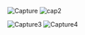 ![Capture](https://github.com/MeryemBouzakri/Hopital-MVC/assets/141282694/64d4c888-bc7b-49b0-a0df-f1a25ac34220)
![cap2](https://github.com/MeryemBouzakri/Hopital-MVC/assets/141282694/049916b8-9c75-47e6-ad6d-848fa0436e2a)

![Capture3](https://github.com/MeryemBouzakri/Hopital-MVC/assets/141282694/f355efd6-a9f2-4542-a603-d9d698706186)
![Capture4](https://github.com/MeryemBouzakri/Hopital-MVC/assets/141282694/e4786c41-cc6e-4d1b-b547-18a99f9ad48c)
